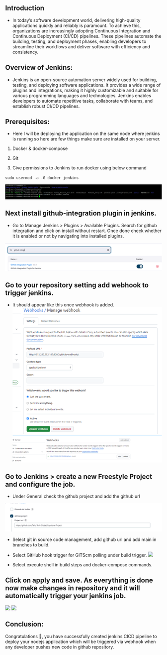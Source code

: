 ## Introduction

- In today’s software development world, delivering high-quality applications quickly and reliably is paramount. To achieve this, organizations are increasingly adopting Continuous Integration and Continuous Deployment (CI/CD) pipelines. These pipelines automate the building, testing, and deployment phases, enabling developers to streamline their workflows and deliver software with efficiency and consistency.

## Overview of Jenkins:

- Jenkins is an open-source automation server widely used for building, testing, and deploying software applications. It provides a wide range of plugins and integrations, making it highly customizable and suitable for various programming languages and technologies. Jenkins enables developers to automate repetitive tasks, collaborate with teams, and establish robust CI/CD pipelines.

## Prerequisites:

- Here I will be deploying the application on the same node where jenkins is running so here are few things make sure are installed on your server.

1. Docker & docker-compose

2. Git

3. Give permissions to Jenkins to run docker using below command

`sudo usermod -a -G docker jenkins`

![Alt text](./images/permssion.PNG)

## Next install github-integration plugin in jenkins.

- Go to Manage Jenkins > Plugins > Available Plugins. Search for github integration and click on install without restart. Once done check whether it is enabled or not by navigating into installed plugins.

![](./images/integration.PNG)

## Go to your repository setting add webhook to trigger jenkins.

- It should appear like this once webhook is added.
  ![](./images/webhook.PNG)
  ![](./images/success.PNG)

## Go to Jenkins > create a new Freestyle Project and configure the job.

- Under General check the github project and add the github url

![](./images/github-url.PNG)

- Select git in source code management, add github url and add main in branches to build.

- Select GitHub hook trigger for GITScm polling under build trigger.
  ![](./images/build.PNG)

- Select execute shell in build steps and docker-compose commands.

## Click on apply and save. As everything is done now make changes in repository and it will automatically trigger your jenkins job.

![](./images)
![](./images/pipeline.PNG)

## Conclusion:

Congratulations 🎉, you have successfully created jenkins CICD pipeline to deploy your nodejs application which will be triggered via webhook when any developer pushes new code in github repository.
